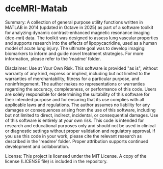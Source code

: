 # dceMRI-Matab
Summary: A collection of general purpose utility functions written in MATLAB in 2014 (updated in Octave in 2025) as part of a software toolkit for analyzing dynamic contrast-enhanced magnetic resonance imaging (dce-mri) data. The toolkit was designed to assess lung vascular properties and supports research into the effects of lipopycacridine, used as a human model of acute lung injury. The ultimate goal was to develop imaging biomarkers to inform and guide novel treatment strategies. For more information, please refer to the 'readme' folder.

Disclaimer: Use at Your Own Risk. This software is provided "as is", without warranty of any kind, express or implied, including but not limited to the warranties of merchantability, fitness for a particular purpose, and noninfringement. The author makes no representations or warranties regarding the accuracy, completeness, or performance of this code. Users are solely responsible for determining the suitability of this software for their intended purpose and for ensuring that its use complies with all applicable laws and regulations. The author assumes no liability for any damages or consequences arising from the use of this software, including but not limited to direct, indirect, incidental, or consequential damages. Use of this software is entirely at your own risk. This code is intended for research and educational purposes only and should not be used in clinical or diagnostic settings without proper validation and regulatory approval. If you use this code in your work, please cite the relevant research as described in the 'readme' folder. Proper attribution supports continued development and collaboration.

License: This project is licensed under the MIT License. A copy of the license (LICENSE file) is included in the repository.
